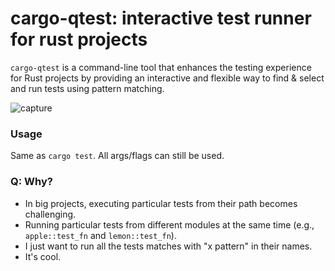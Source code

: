 # cargo-qtest: interactive test runner for rust projects

`cargo-qtest` is a command-line tool that enhances the testing experience for Rust projects by providing an interactive and flexible way to find & select and run tests using pattern matching.

![capture](https://github.com/onur-ozkan/cargo-qtest/assets/39852038/9274506e-58f1-4676-a387-04240b18048f)

### Usage

Same as `cargo test`. All args/flags can still be used.

### Q: Why?

- In big projects, executing particular tests from their path becomes challenging.
- Running particular tests from different modules at the same time (e.g., `apple::test_fn` and `lemon::test_fn`).
- I just want to run all the tests matches with "x pattern" in their names.
- It's cool.
